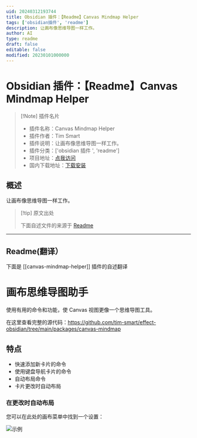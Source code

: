 ```yaml
---
uid: 20240312193744
title: Obsidian 插件：【Readme】Canvas Mindmap Helper
tags: ['obsidian插件', 'readme']
description: 让画布像思维导图一样工作。
author: AI
type: readme
draft: false
editable: false
modified: 20230101000000
---
```


# Obsidian 插件：【Readme】Canvas Mindmap Helper

> [!Note] 插件名片
> - 插件名称：Canvas Mindmap Helper
> - 插件作者：Tim Smart
> - 插件说明：让画布像思维导图一样工作。
> - 插件分类：['obsidian 插件 ', 'readme']
> - 项目地址：[点我访问](https://github.com/tim-smart/obsidian-canvas-mindmap)
> - 国内下载地址：[下载安装](https://pkmer.cn/products/plugin/pluginMarket/?canvas-mindmap-helper)

## 概述

让画布像思维导图一样工作。

> [!tip] 原文出处
>
>下面自述文件的来源于 [Readme](https://ghproxy.net/https://raw.githubusercontent.com/tim-smart/obsidian-canvas-mindmap/main/README.md)

---

## Readme(翻译）

下面是 [[canvas-mindmap-helper]] 插件的自述翻译

# 画布思维导图助手

使用有用的命令和功能，使 Canvas 视图更像一个思维导图工具。

在这里查看完整的源代码：<https://github.com/tim-smart/effect-obsidian/tree/main/packages/canvas-mindmap>

## 特点

- 快速添加新卡片的命令
- 使用键盘导航卡片的命令
- 自动布局命令
- 卡片更改时自动布局

### 在更改时自动布局

您可以在此处的画布菜单中找到一个设置：

![示例](assets/auto%20layout.png)
